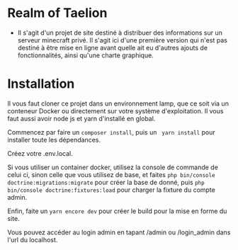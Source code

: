 # Realm of Taelion

- Il s'agit d'un projet de site destiné à distribuer des informations sur un serveur minecraft privé. Il s'agit ici d'une première version qui n'est pas destiné à être mise en ligne avant quelle ait eu d'autres ajouts de fonctionnalités, ainsi qu'une charte graphique.

# Installation

Il vous faut cloner ce projet dans un environnement lamp, que ce soit via un conteneur Docker ou directement sur votre système d'exploitation. Il vous faut aussi avoir node js et yarn d'installé en global.

Commencez par faire un ``` composer install ```, puis un ``` yarn install``` pour installer toute les dépendances.

Créez votre .env.local.

Si vous utiliser un container docker, utilisez la console de commande de celui ci, sinon celle que vous utilisez de base, et faites ``` php bin/console doctrine:migrations:migrate ``` pour créer la base de donné, puis ``` php bin/console doctrine:fixtures:load ``` pour charger la fixture du compte admin.

Enfin, faite un ``` yarn encore dev ``` pour créer le build pour la mise en forme du site.

Vous pouvez accéder au login admin en tapant /admin ou /login_admin dans l'url du localhost.

